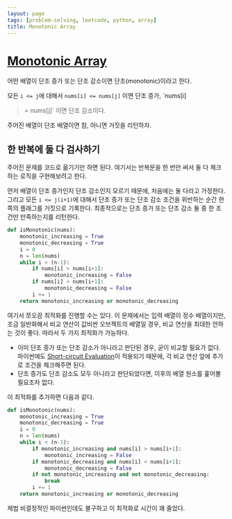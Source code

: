 ```yaml
---
layout: page
tags: [problem-solving, leetcode, python, array]
title: Monotonic Array
---
```


# [Monotonic Array](https://leetcode.com/problems/monotonic-array/)

 어떤 배열이 단조 증가 또는 단조 감소이면 단조(monotonic)이라고 한다.

 모든 `i <= j`에 대해서 `nums[i] <= nums[j]` 이면 단조 증가, `nums[i]
 >= nums[j]` 이면 단조 감소이다.

 주어진 배열이 단조 배열이면 참, 아니면 거짓을 리턴하자.

## 한 반복에 둘 다 검사하기

 주어진 문제를 코드로 옮기기만 하면 된다. 여기서는 반복문을 한 번만
 써서 둘 다 체크하는 로직을 구현해보려고 한다.

 먼저 배열이 단조 증가인지 단조 감소인지 모르기 때문에, 처음에는 둘
 다라고 가정한다. 그리고 모든 `i <= j(i+1)`에 대해서 단조 증가 또는
 단조 감소 조건을 위반하는 순간 한 쪽의 플래그를 거짓으로
 기록한다. 최종적으로는 단조 증가 또는 단조 감소 둘 중 한 조건만
 만족하는지를 리턴한다.

```python
def isMonotonic(nums):
    monotonic_increasing = True
    monotonic_decreasing = True
    i = 0
    n = len(nums)
    while i < (n-1):
        if nums[i] > nums[i+1]:
            monotonic_increasing = False
        if nums[i] < nums[i+1]:
            monotonic_decreasing = False
        i += 1
    return monotonic_increasing or monotonic_decreasing
```

 여기서 쪼오끔 최적화를 진행할 수는 있다. 이 문제에서는 입력 배열이
 정수 배열이지만, 조금 일반화해서 비교 연산이 값비싼 오브젝트의 배열일
 경우, 비교 연산을 최대한 안하는 것이 좋다. 따라서 두 가지 최적화가
 가능하다.
 - 이미 단조 증가 또는 단조 감소가 아니라고 판단된 경우, 굳이 비교할
   필요가 없다. 파이썬에도 [Short-circuit
   Evaluation](https://en.wikipedia.org/wiki/Short-circuit_evaluation)이
   적용되기 때문에, 각 비교 연산 앞에 추가로 조건을 체크해주면 된다.
 - 단조 증가도 단조 감소도 모두 아니라고 판단되었다면, 이후의 배열
   원소를 훑어볼 필요조차 없다.

 이 최적화를 추가하면 다음과 같다.

```python
def isMonotonic(nums):
    monotonic_increasing = True
    monotonic_decreasing = True
    i = 0
    n = len(nums)
    while i < (n-1):
        if monotonic_increasing and nums[i] > nums[i+1]:
            monotonic_increasing = False
        if monotonic_decreasing and nums[i] < nums[i+1]:
            monotonic_decreasing = False
        if not monotonic_increasing and not monotonic_decreasing:
            break
        i += 1
    return monotonic_increasing or monotonic_decreasing
```

 제법 비결정적인 파이썬인데도 불구하고 이 최적화로 시간이 꽤 줄었다.
